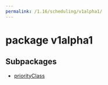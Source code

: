 ```yaml
---
permalink: /1.16/scheduling/v1alpha1/
---
```


# package v1alpha1



## Subpackages

* [priorityClass](scheduling-v1alpha1-priorityClass.md)